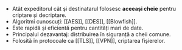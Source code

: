 
- Atât expeditorul cât și destinatarul folosesc **aceeași cheie** pentru criptare și decriptare.
- Algoritmi cunoscuți: [[AES]], [[DES]], [[Blowfish]].
- Este rapidă și eficientă pentru cantități mari de date.
- Principalul dezavantaj: distribuirea în siguranță a cheii comune.
- Folosită în protocoale ca [[TLS]], [[VPN]], criptarea fișierelor.

